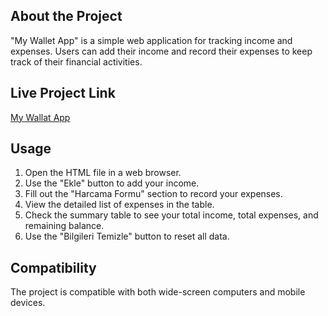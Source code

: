 ## About the Project

"My Wallet App" is a simple web application for tracking income and expenses. Users can add their income and record their expenses to keep track of their financial activities.

## Live Project Link

[My Wallat App](https://my-wallet-theta-ochre.vercel.app/)

## Usage

1. Open the HTML file in a web browser.
2. Use the "Ekle" button to add your income.
3. Fill out the "Harcama Formu" section to record your expenses.
4. View the detailed list of expenses in the table.
5. Check the summary table to see your total income, total expenses, and remaining balance.
6. Use the "Bilgileri Temizle" button to reset all data.

 
## Compatibility

The project is compatible with both wide-screen computers and mobile devices.
